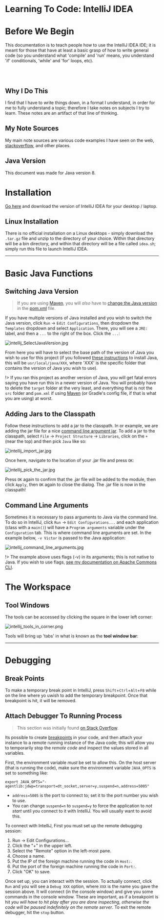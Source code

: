 # Learning To Code: IntelliJ IDEA

# Before We Begin

This documentation is to teach people how to use the IntelliJ IDEA IDE; it is meant for those that have at least a basic grasp of how to write general code (so you understand what 'compile' and 'run' means, you understand 'if' conditionals, 'while' and 'for' loops, etc). 

<br> <br>

## Why I Do This

I find that I have to write things down, in a format I understand, in order for me to fully understand a topic; therefore I take notes on subjects I try to learn. These notes are an artifact of that line of thinking.

## My Note Sources

My main note sources are various code examples I have seen on the web, [stackoverflow](https://stackoverflow.com/), and other places.

## Java Version

This document was made for Java version 8.

# Installation

[Go here](https://www.jetbrains.com/idea/download) and download the version of IntelliJ IDEA for your desktop / laptop.

## Linux Installation

There is no official installation on a Linux desktops - simply download the `.tar.gz` file and unzip to the directory of your choice. Within that directory will be a bin directory, and within that directory will be a file called `idea.sh`; simply run this file to launch IntelliJ IDEA.

---

# Basic Java Functions

## Switching Java Version

> If you are using [Maven](learn_to_code/java/maven), you will _also_ have to [change the Java version](learn_to_code/java/maven?id=wrong-java-version) in the [pom.xml](learn_to_code/java/maven?id=pomxml) file.

If you have multiple versions of Java installed and you wish to switch the Java version, click `Run` -> `Edit Configurations`, then dropdown the `Templates` dropdown and select `Application`. There, you will see a `JRE:` label, and then a `...` to the right of the box. Click the `...`:

![intellij_SelectJavaVersion.jpg](images/intellij_SelectJavaVersion.jpg)

 From here you will have to select the base path of the version of Java you wish to use for this project (if you followed [these instructions](ubuntu/server_build?id=installing-java-from-oracle) to install Java, this will be `usr/local/java/XXX`, where 'XXX' is the specific folder that contains the version of Java you wish to use).
 
!> If you ran this project as another version of Java, you will get fatal errors saying you have run this in a newer version of Java. You will probably have to delete the `target` folder at the very least, and everything that is not the `src` folder and `pom.xml` if using [Maven](learn_to_code/java/maven) (or Gradle's config file, if that is what you are using) at worst.

## Adding Jars to the Classpath

Follow these instructions to add a jar to the classpath. In or example, we are adding the jar file for a nice [command line argument jar](learn_to_code/java/java_basics?id=command-line-arguments).
To add a jar to the classpath, select `File` -> `Project Structure` -> `Libraries`, click on the `+` (near the top) and then pick `Java` like so:

![intellij_import_jar.jpg](images/intellij_import_jar.jpg)

Once here, navigate to the location of your .jar file and press `OK`:

![intellij_pick_the_jar.jpg](images/intellij_pick_the_jar.jpg)

Press `OK` again to confirm that the .jar file will be added to the module, then click `Apply`, then `OK` again to close the dialog. The .jar file is now in the classpath!

## Command Line Arguments

Sometimes it is necessary to pass arguments to Java via the command line. To do so in IntelliJ, click `Run` -> `Edit Configurations...` and each application (class with a `main()`) will have a `Program arguments` variable under the `Configuration` tab. This is where command line arguments are set. In the example below, `-v Victor` is passed to the Java application:

![intellij_command_line_arguments.jpg](images/intellij_command_line_arguments.jpg)

!> The example above uses flags (-v) in its arguments; this is not native to Java. If you wish to use flags, [see my documentation on Apache Commons CLI](learn_to_code/java/java_basics?id=command-line-arguments).

# The Workspace

## Tool Windows

The tools can be accessed by clicking the square in the lower left corner:

![intellij_tools_in_corner.png](images/intellij_tools_in_corner.png)

Tools will bring up 'tabs' in what is known as the **tool window bar**:

---

# Debugging

## Break Points

To make a temporary break point in IntelliJ, press `Shift`+`Ctrl`+`Alt`+`F8` while on the line where yo uwish to add the temporary breakpoint. Once that breakpoint is hit, it will be removed.

## Attach Debugger To Running Process

> This section was initially found [on Stack Overflow](https://stackoverflow.com/questions/21114066/attach-intellij-idea-debugger-to-a-running-java-process).

Its possible to create [breakpoints](learn_to_code/java/intellij?id=break-points) in your code, and then attach your instance to a remote running instance of the Java code; this will allow you to temporarily stop the _remote code_ and inspect the values stored in all variables.

First, the environment variable _must_ be set to allow this. On the host server (that is running the code), make sure the environment variable `JAVA_OPTS` is set to something like:
```
export JAVA_OPTS="-agentlib:jdwp=transport=dt_socket,server=y,suspend=n,address=5005"
```
* `address=5005` is the port to connect to; set it to the port number you wish to use.
* You can change `suspend=n` to `suspend=y` to force the application to *not start* until you connect to it with IntelliJ. You will usually want to avoid this.


To connect with IntelliJ, First you must set up the remote debugging session:

1. Run -> Edit Configurations...
2. Click the "+" in the upper left.
3. Select the "Remote" option in the left-most pane.
4. Choose a name.
5. Put the IP of the foreign machine running the code in `Host:`.
6. Put the port of the foreign machine running the code in `Port:`.
7. Click "OK" to save.


Once set up, you can interact with the session. To actually connect, click `Run` and you will see a `Debug XXX` option, where `XXX` is the name you gave the session above. It will connect (in the console window) and give you some commands in the console window. These are important, as if a breakpoint is hit _you will have to hit play after you are done inspecting, otherwise the code will be paused indefinitely on the remote server_. To exit the remote debugger, hit the `stop` button.